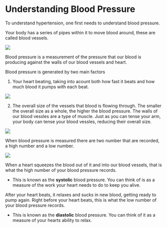 

# Understanding Blood Pressure

To understand hypertension, one first needs to understand blood pressure.

Your body has a series of pipes within it to move blood around, these are called blood vessels.

![](/01_02_01.png)


Blood pressure is a measurement of the pressure that our blood is producing against the walls of our blood vessels and heart.

Blood pressure is generated by two main factors

1. Your heart beating, taking into acount both how fast it beats and how much blood it pumps with each beat.

![](/01_02_02.gif)

2. The overall size of the vessels that blood is flowing through. The smaller the overall size as a whole, the higher the blood pressure. The walls of our blood vessles are a type of muscle. Just as you can tense your arm, your body can tense your blood vessles, reducing their overall size.

![](/01_02_03.gif)

When blood pressure is measured there are two number that are recorded, a high number and a low number.

![](/01_02_04.png)

 When a heart squeezes the blood out of it and into our blood vessels, that is what the high number of your blood pressure records.
 - This is known as the **systolic** blood pressure. You can think of is as a measure of the work your heart needs to do to keep you alive.

After your heart beats, it relaxes and sucks in new blood, getting ready to pump again. Right before your heart beats, this is what the low number of your blood pressure records.
- This is known as the **diastolic** blood pressure. You can think of it as a measure of your hearts ability to relax.
